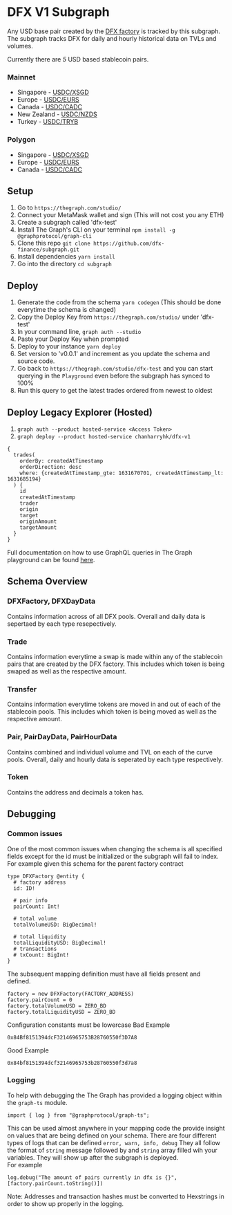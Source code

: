# DFX V1 Subgraph

Any USD base pair created by the [DFX factory](https://etherscan.io/address/0xd3C1bF5582b5f3029b15bE04a49C65d3226dFB0C) is tracked by this subgraph. 
The subgraph tracks DFX for daily and hourly historical data on TVLs and volumes.

Currently there are *5* USD based stablecoin pairs.

### Mainnet

* Singapore - [USDC/XSGD](https://etherscan.io/address/0x2baB29a12a9527a179Da88F422cDaaA223A90bD5)
* Europe - [USDC/EURS](https://etherscan.io/address/0x1a4Ffe0DCbDB4d551cfcA61A5626aFD190731347)
* Canada - [USDC/CADC](https://etherscan.io/address/0xa6c0cbcaebd93ad3c6c94412ec06aaa37870216d)
* New Zealand - [USDC/NZDS](https://etherscan.io/address/0xe9669516e09f5710023566458f329cce6437aaac)
* Turkey - [USDC/TRYB](https://etherscan.io/address/0xc574a613a3900e4314da13eb2287f13689a5b64d)

### Polygon

* Singapore - [USDC/XSGD](https://etherscan.io/address/0x288Ab1b113C666Abb097BB2bA51B8f3759D7729e)
* Europe - [USDC/EURS](https://etherscan.io/address/0xB72d390E07F40D37D42dfCc43E954Ae7c738Ad44)
* Canada - [USDC/CADC](https://etherscan.io/address/0x8e3e9cB46E593Ec0CaF4a1Dcd6DF3A79a87b1fd7)

## Setup

1. Go to `https://thegraph.com/studio/`
2. Connect your MetaMask wallet and sign (This will not cost you any ETH)
3. Create a subgraph called 'dfx-test' 
4. Install The Graph's CLI on your terminal `npm install -g @graphprotocol/graph-cli`
5. Clone this repo `git clone https://github.com/dfx-finance/subgraph.git`
6. Install dependencies `yarn install`
6. Go into the directory `cd subgraph`

## Deploy
1. Generate the code from the schema `yarn codegen` (This should be done everytime the schema is changed)
2. Copy the Deploy Key from `https://thegraph.com/studio/` under 'dfx-test'
3. In your command line, `graph auth --studio`
4. Paste your Deploy Key when prompted
5. Deploy to your instance `yarn deploy`
6. Set version to 'v0.0.1' and increment as you update the schema and source code.
7. Go back to `https://thegraph.com/studio/dfx-test` and you can start querying in the `Playground` even before the subgraph has synced to 100%
8. Run this query to get the latest trades ordered from newest to oldest

## Deploy Legacy Explorer (Hosted)
1. `graph auth --product hosted-service <Access Token>`
2. `graph deploy --product hosted-service chanharryhk/dfx-v1` 

```graphql:
{
  trades(
    orderBy: createdAtTimestamp
    orderDirection: desc
    where: {createdAtTimestamp_gte: 1631670701, createdAtTimestamp_lt: 1631685194}
  ) {
    id
    createdAtTimestamp
    trader
    origin
    target
    originAmount
    targetAmount
  }
}
```
Full documentation on how to use GraphQL queries in The Graph playground can be found [here](https://thegraph.com/docs/developer/graphql-api).

## Schema Overview

### DFXFactory, DFXDayData
Contains information across of all DFX pools. Overall and daily data is sepertaed by each type resepectively.

### Trade
Contains information everytime a swap is made within any of the stablecoin pairs that are created by the DFX factory. This includes which token is being swaped as well as the respective amount.

### Transfer
Contains information everytime tokens are moved in and out of each of the stablecoin pools. This includes which token is being moved as well as the respective amount.

### Pair, PairDayData, PairHourData
Contains combined and individual volume and TVL on each of the curve pools. Overall, daily and hourly data is seperated by each type respectively.

### Token
Contains the address and decimals a token has.

## Debugging
### Common issues
One of the most common issues when changing the schema is all specified fields except for the id must be initialized or the subgraph will fail to index. 
<br/>
For example given this schema for the parent factory contract
```graphql:
type DFXFactory @entity {
  # factory address
  id: ID!

  # pair info
  pairCount: Int!

  # total volume
  totalVolumeUSD: BigDecimal!

  # total liquidity
  totalLiquidityUSD: BigDecimal!
  # transactions
  # txCount: BigInt!
}
```
The subsequent mapping definition must have all fields present and defined.
```typescript:
factory = new DFXFactory(FACTORY_ADDRESS)
factory.pairCount = 0
factory.totalVolumeUSD = ZERO_BD
factory.totalLiquidityUSD = ZERO_BD
```
Configuration constants must be lowercase
Bad Example
```
0x84Bf8151394dcF32146965753B28760550f3D7A8
```
Good Example
```
0x84bf8151394dcf32146965753b28760550f3d7a8
```
### Logging
To help with debugging the The Graph has provided a logging object within the `graph-ts` module.
```typescript:
import { log } from "@graphprotocol/graph-ts";
```
This can be used almost anywhere in your mapping code the provide insight on values that are being defined on your schema. There are four different types of logs that can be defined `error, warn, info, debug` They all follow the format of `string` message followed by and `string` array filled wih your variables. They will show up after the subgraph is deployed.
<br/>
For example
```typescript:
log.debug("The amount of pairs currently in dfx is {}", [factory.pairCount.toString()])
```
Note: Addresses and transaction hashes must be converted to Hexstrings in order to show up properly in the logging.
